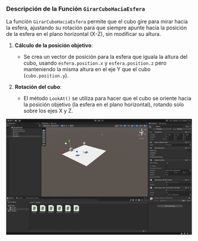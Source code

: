 ### Descripción de la Función `GirarCuboHaciaEsfera`

La función `GirarCuboHaciaEsfera` permite que el cubo gire para mirar hacia la esfera, ajustando su rotación para que siempre apunte hacia la posición de la esfera en el plano horizontal (X-Z), sin modificar su altura.

1. **Cálculo de la posición objetivo**:
   - Se crea un vector de posición para la esfera que iguala la altura del cubo, usando `esfera.position.x` y `esfera.position.z` pero manteniendo la misma altura en el eje Y que el cubo (`cubo.position.y`).

2. **Rotación del cubo**:
   - El método `LookAt()` se utiliza para hacer que el cubo se oriente hacia la posición objetivo (la esfera en el plano horizontal), rotando solo sobre los ejes X y Z.

![Ejemplo ejercicio 7](ejercicio7.gif)